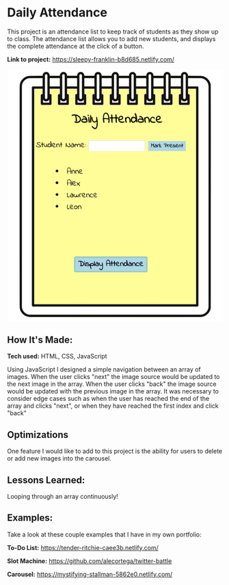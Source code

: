 # Daily Attendance
This project is an attendance list to keep track of students as they show up to class. The attendance list allows you to add new students, and displays the complete attendance at the click of a button.

**Link to project:** https://sleepy-franklin-b8d685.netlify.com/

![alt tag](screencap.png)

## How It's Made:

**Tech used:** HTML, CSS, JavaScript

Using JavaScript I designed a simple navigation between an array of images. When the user clicks "next" the image source would be updated to the next image in the array. When the user clicks "back" the image source would be updated with the previous image in the array. It was necessary to consider edge cases such as when the user has reached the end of the array and clicks "next", or when they have reached the first index and click "back"

## Optimizations

One feature I would like to add to this project is the ability for users to delete or add new images into the carousel.

## Lessons Learned:

Looping through an array continuously!

## Examples:
Take a look at these couple examples that I have in my own portfolio:

**To-Do List:** https://tender-ritchie-caee3b.netlify.com/

**Slot Machine:** https://github.com/alecortega/twitter-battle

**Carousel:** https://mystifying-stallman-5862e0.netlify.com/
